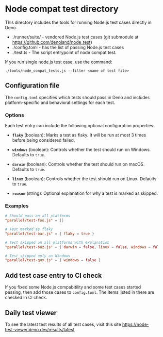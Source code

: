 # Node compat test directory

This directory includes the tools for running Node.js test cases directly in
Deno.

- ./runner/suite/ - vendored Node.js test cases (git submodule at
  https://github.com/denoland/node_test)
- ./config.toml - has the list of passing Node.js test cases
- ./test.ts - The script entrypoint of node compat test.

If you run single node.js test case, use the command:

```
./tools/node_compat_tests.js --filter <name of test file>
```

## Configuration file

The `config.toml` specifies which tests should pass in Deno and includes
platform-specific and behavioral settings for each test.

### Options

Each test entry can include the following optional configuration properties:

- **`flaky`** (boolean): Marks a test as flaky. It will be run at most 3
  times before being considered failed.

- **`windows`** (boolean): Controls whether the test should run on Windows. Defaults to `true`.

- **`darwin`** (boolean): Controls whether the test should run on macOS. Defaults to `true`.

- **`linux`** (boolean): Controls whether the test should run on Linux. Defaults to `true`.

- **`reason`** (string): Optional explanation for why a test is marked as skipped.

### Examples

```toml
# Should pass on all platforms
"parallel/test-foo.js" = {}

# Test marked as flaky
"parallel/test-bar.js" = { flaky = true }

# Test skipped on all platforms with explanation
"parallel/test-baz.js" = { darwin = false, linux = false, windows = false, reason = "some reason" }

# Test skipped only on Windows
"parallel/test-qux.js" = { windows = false }
```

## Add test case entry to CI check

If you fixed some Node.js compabitility and some test cases started passing,
then add those cases to `config.toml`. The items listed in there are checked in
CI check.

## Daily test viewer

To see the latest test results of all test cases, visit this site
https://node-test-viewer.deno.dev/results/latest
